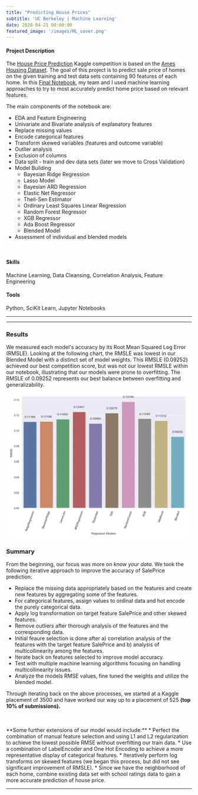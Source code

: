 ```yaml
---
title: "Predicting House Prices"
subtitle: 'UC Berkeley | Machine Learning'
date: 2020-04-21 00:00:00
featured_image: '/images/ML_cover.png'
---
```


<!-- ![](/images/impact_chart.png) -->

<!-- ## About the Project -->

#### Project Description

The <a href="https://github.com/allison-godfrey/w207-final-group-project/blob/master/W207_Predict_Property_Sale_Price.ipynb">House Price Prediction</a> Kaggle competition is based on the <a href="http://jse.amstat.org/v19n3/decock.pdf">Ames Housing Dataset</a>. The goal of this project is to predict sale price of homes on the given training and test data sets containing 90 features of each home. 
In this <a href="https://github.com/allison-godfrey/w207-final-group-project/blob/master/W207_Predict_Property_Sale_Price.ipynb">Final Notebook</a>, my team and I used machine learning approaches to try to most accurately predict home price based on relevant features. 

The main components of the notebook are:

* EDA and Feature Engineering
* Univariate and Bivariate analysis of explanatory features
* Replace missing values
* Encode categorical features
* Transform skewed variables (features and outcome variable)
* Outlier analysis
* Exclusion of columns
* Data split - train and dev data sets (later we move to Cross Validation)
* Model Building
	* Bayesian Ridge Regression
	* Lasso Model
	* Bayesian ARD Regression
	* Elastic Net Regressor
	* Theil-Sen Estimator
	* Ordinary Least Squares Linear Regression
	* Random Forest Regressor
	* XGB Regressor
	* Ada Boost Regressor
	* Blended Model
* Assessment of individual and blended models
<br>

#### Skills

Machine Learning, Data Cleansing, Correlation Analysis, Feature Engineering

#### Tools

Python, SciKit Learn, Jupyter Notebooks

<!-- The theme also supports markdown tables:

| Item                 | Author        | Supports tables? | Price |
|----------------------|---------------|------------------|-------|
| Duet Jekyll Theme    | Jekyll Themes | Yes              | $49   |
| Index Jekyll Theme   | Jekyll Themes | Yes              | $49   |
| Journal Jekyll Theme | Jekyll Themes | Yes              | $49   |

And footnotes[^1], which link to explanations[^2] at the bottom of the page[^3].

[^1]: Beautiful modern, minimal theme design.
[^2]: Powerful features to show off your work.
[^3]: Maintained and supported by the theme developer.

You can throw in some horizontal rules too:
 -->
---

<!-- ### Image galleries

Here's a really neat custom feature we added – galleries:

<div class="gallery" data-columns="3">
	<img src="/images/demo/demo-portrait.jpg">
	<img src="/images/demo/demo-landscape.jpg">
	<img src="/images/demo/demo-square.jpg">
	<img src="/images/demo/demo-landscape-2.jpg">
</div>

Inspired by the Galleries feature from WordPress, we've made it easy to create grid layouts for your images. Just use a bit of simple HTML in your post to create a masonry grid image layout:

```html
<div class="gallery" data-columns="3">
    <img src="/images/demo/demo-portrait.jpg">
    <img src="/images/demo/demo-landscape.jpg">
    <img src="/images/demo/demo-square.jpg">
    <img src="/images/demo/demo-landscape-2.jpg">
</div>
```

*See what we did there? Code and syntax highlighting is built-in too!*

Change the number inside the 'columns' setting to create different types of gallery for all kinds of purposes. You can even click on each image to seamlessly enlarge it on the page. -->

---

### Results

We measured each model's accuracy by its Root Mean Squared Log Error (RMSLE). Looking at the following chart, the RMSLE was lowest in our Blended Model with a distinct set of model weights. This RMSLE (0.09252) achieved our best competition score, but was not our lowest RMSLE within our notebook, illustrating that our models were prone to overfitting. The RMSLE of 0.09252 represents our best balance between overfitting and generalizability. 

<img src="/images/RMSE_analysis.png">


### Summary

From the beginning, our focus was more on *know your data*. We took the following iterative approach to improve the accuracy of SalePrice prediction:

* Replace the missing data appropriately based on the features and create new features by aggregating some of the features.
* For categorical features, assign values to ordinal data and hot encode the purely categorical data.
* Apply log transformation on target feature SalePrice and other skewed features.
* Remove outliers after thorough analysis of the features and the corresponding data.
* Initial feaure selection is done after a) correlation analysis of the features with the target feature SalePrice and b) analysis of multicollinearity among the features.
* Iterate back on features selected to improve model accuracy. 
* Test with multiple machine learning algorithms focusing on handling multicollinearity issues.
* Analyze the models RMSE values, fine tuned the weights and utilize the blended model.

Through iterating back on the above processes, we started at a Kaggle placement of 3500 and have worked our way up to a placement of 525 **(top 10% of submissions).** 

<br>
<br>
**Some further extensions of our model would include:**
* Perfect the combination of manual feature selection and using L1 and L2 regularization to achieve the lowest possible RMSE without overfitting our train data.
* Use a combination of LabelEncoder and One Hot Encoding to achieve a more representative display of categorical features.
* Iteratively perform log transforms on skewed features (we began this process, but did not see significant improvement of RMSLE).
* Since we have the neighborhood of each home, combine existing data set with school ratings data to gain a more accurate prediction of house price. 


---


